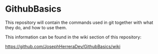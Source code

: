 # GithubBasics
This repository will contain the commands used in git together with what they do, and how to use them.

This information can be found in the wiki section of this repository:

https://github.com/JosephHerreraDev/GithubBasics/wiki
